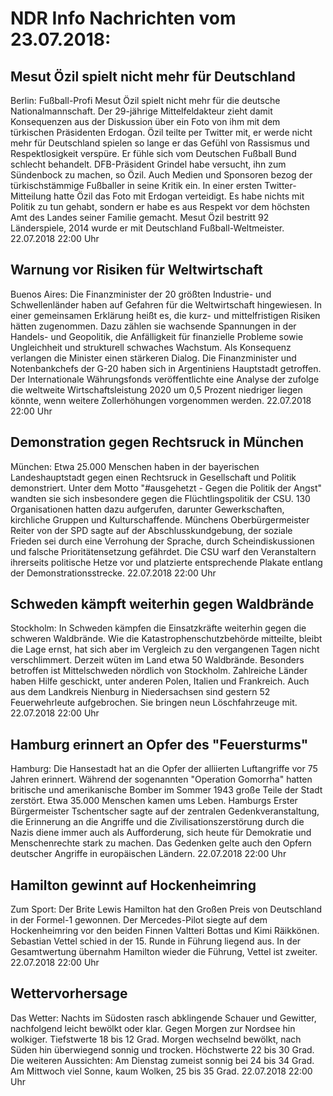 # NDR Info Nachrichten vom 23.07.2018:


## Mesut Özil spielt nicht mehr für Deutschland
Berlin:	Fußball-Profi Mesut Özil spielt nicht mehr für die deutsche Nationalmannschaft. Der 29-jährige Mittelfeldakteur zieht damit Konsequenzen aus der Diskussion über ein Foto von ihm mit dem türkischen Präsidenten Erdogan. Özil teilte per Twitter mit, er werde nicht mehr für Deutschland spielen so lange er das Gefühl von Rassismus und Respektlosigkeit verspüre. Er fühle sich vom Deutschen Fußball Bund schlecht behandelt. DFB-Präsident Grindel habe versucht, ihn zum Sündenbock zu machen, so Özil. Auch Medien und Sponsoren bezog der türkischstämmige Fußballer in seine Kritik ein. In einer ersten Twitter-Mitteilung hatte Özil das Foto mit Erdogan verteidigt. Es habe nichts mit Politik zu tun gehabt, sondern er habe es aus Respekt vor dem höchsten Amt des Landes seiner Familie gemacht. Mesut Özil bestritt 92 Länderspiele, 2014 wurde er mit Deutschland Fußball-Weltmeister. 22.07.2018 22:00 Uhr 

## Warnung vor Risiken für Weltwirtschaft
Buenos Aires:	Die Finanzminister der 20 größten Industrie- und Schwellenländer haben auf Gefahren für die Weltwirtschaft hingewiesen. In einer gemeinsamen Erklärung heißt es, die kurz- und mittelfristigen Risiken hätten zugenommen. Dazu zählen sie wachsende Spannungen in der Handels- und Geopolitik, die Anfälligkeit für finanzielle Probleme sowie Ungleichheit und strukturell schwaches Wachstum. Als Konsequenz verlangen die Minister einen stärkeren Dialog. Die Finanzminister und Notenbankchefs der G-20 haben sich in Argentiniens Hauptstadt getroffen. Der Internationale Währungsfonds veröffentlichte eine Analyse der zufolge die weltweite Wirtschaftsleistung 2020 um 0,5 Prozent niedriger liegen könnte, wenn weitere Zollerhöhungen vorgenommen werden. 22.07.2018 22:00 Uhr 

## Demonstration gegen Rechtsruck in München
München: Etwa 25.000 Menschen haben in der bayerischen Landeshauptstadt gegen einen Rechtsruck in Gesellschaft und Politik demonstriert. Unter dem Motto "#ausgehetzt - Gegen die Politik der Angst" wandten sie sich insbesondere gegen die Flüchtlingspolitik der CSU. 130 Organisationen hatten dazu aufgerufen, darunter Gewerkschaften, kirchliche Gruppen und Kulturschaffende. Münchens Oberbürgermeister Reiter von der SPD sagte auf der Abschlusskundgebung, der soziale Frieden sei durch eine Verrohung der Sprache, durch Scheindiskussionen und falsche Prioritätensetzung gefährdet. Die CSU warf den Veranstaltern ihrerseits politische Hetze vor und platzierte entsprechende Plakate entlang der Demonstrationsstrecke. 22.07.2018 22:00 Uhr 

## Schweden kämpft weiterhin gegen Waldbrände
Stockholm: In Schweden kämpfen die Einsatzkräfte weiterhin gegen die schweren Waldbrände. Wie die Katastrophenschutzbehörde mitteilte, bleibt die Lage ernst, hat sich aber im Vergleich zu den vergangenen Tagen nicht verschlimmert. Derzeit wüten im Land etwa 50 Waldbrände. Besonders betroffen ist Mittelschweden nördlich von Stockholm. Zahlreiche Länder haben Hilfe geschickt, unter anderen Polen, Italien und Frankreich. Auch aus dem Landkreis Nienburg in Niedersachsen sind gestern 52 Feuerwehrleute aufgebrochen. Sie bringen neun Löschfahrzeuge mit. 22.07.2018 22:00 Uhr 

## Hamburg erinnert an Opfer des "Feuersturms"
Hamburg: Die Hansestadt hat an die Opfer der alliierten Luftangriffe vor 75 Jahren erinnert. Während der sogenannten "Operation Gomorrha" hatten britische und amerikanische Bomber im Sommer 1943 große Teile der Stadt zerstört. Etwa 35.000 Menschen kamen ums Leben. Hamburgs Erster Bürgermeister Tschentscher sagte auf der zentralen Gedenkveranstaltung, die Erinnerung an die Angriffe und die Zivilisationszerstörung durch die Nazis diene immer auch als Aufforderung, sich heute für Demokratie und Menschenrechte stark zu machen. Das Gedenken gelte auch den Opfern deutscher Angriffe in europäischen Ländern. 22.07.2018 22:00 Uhr 

## Hamilton gewinnt auf Hockenheimring
Zum Sport:	Der Brite Lewis Hamilton hat den Großen Preis von Deutschland in der Formel-1 gewonnen. Der Mercedes-Pilot siegte auf dem Hockenheimring vor den beiden Finnen Valtteri Bottas und Kimi Räikkönen. Sebastian Vettel schied in der 15. Runde in Führung liegend aus. In der Gesamtwertung übernahm Hamilton wieder die Führung, Vettel ist zweiter. 22.07.2018 22:00 Uhr 

## Wettervorhersage
Das Wetter: Nachts im Südosten rasch abklingende Schauer und Gewitter, nachfolgend leicht bewölkt oder klar. Gegen Morgen zur Nordsee hin wolkiger. Tiefstwerte 18 bis 12 Grad. Morgen wechselnd bewölkt, nach Süden hin überwiegend sonnig und trocken. Höchstwerte 22 bis 30 Grad. Die weiteren Aussichten: Am Dienstag zumeist sonnig bei 24 bis 34 Grad. Am Mittwoch viel Sonne, kaum Wolken, 25 bis 35 Grad. 22.07.2018 22:00 Uhr 
